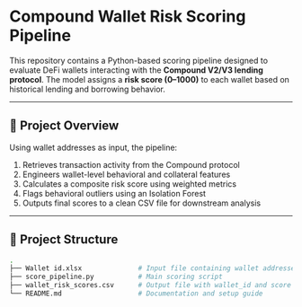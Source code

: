 # Compound Wallet Risk Scoring Pipeline

This repository contains a Python-based scoring pipeline designed to evaluate DeFi wallets interacting with the **Compound V2/V3 lending protocol**. The model assigns a **risk score (0–1000)** to each wallet based on historical lending and borrowing behavior.

---

## 🚀 Project Overview

Using wallet addresses as input, the pipeline:
1. Retrieves transaction activity from the Compound protocol
2. Engineers wallet-level behavioral and collateral features
3. Calculates a composite risk score using weighted metrics
4. Flags behavioral outliers using an Isolation Forest
5. Outputs final scores to a clean CSV file for downstream analysis

---

## 📂 Project Structure

```bash
.
├── Wallet id.xlsx              # Input file containing wallet addresses
├── score_pipeline.py           # Main scoring script
├── wallet_risk_scores.csv      # Output file with wallet_id and score
└── README.md                   # Documentation and setup guide
